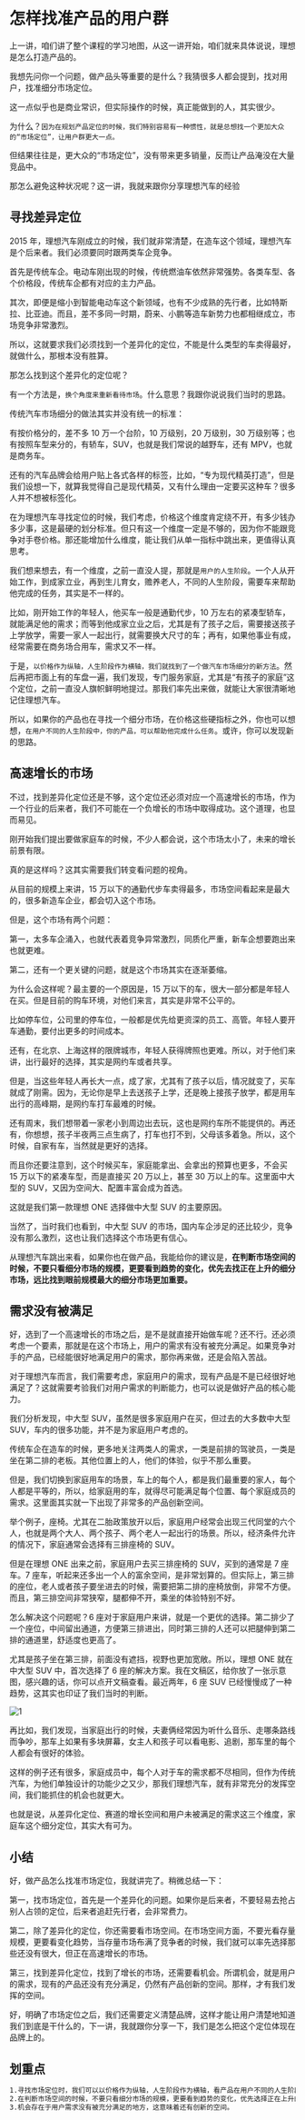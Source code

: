# 怎样找准产品的用户群

上一讲，咱们讲了整个课程的学习地图，从这一讲开始，咱们就来具体说说，理想是怎么打造产品的。

我想先问你一个问题，做产品头等重要的是什么？我猜很多人都会提到，找对用户，找准细分市场定位。

这一点似乎也是商业常识，但实际操作的时候，真正能做到的人，其实很少。

为什么？`因为在规划产品定位的时候，我们特别容易有一种惯性，就是总想找一个更加大众的“市场定位”，让用户群更大一点。`

但结果往往是，更大众的“市场定位”，没有带来更多销量，反而让产品淹没在大量竞品中。

那怎么避免这种状况呢？这一讲，我就来跟你分享理想汽车的经验

## 寻找差异定位

2015 年，理想汽车刚成立的时候，我们就非常清楚，在造车这个领域，理想汽车是个后来者。我们必须要同时跟两类车企竞争。

首先是传统车企。电动车刚出现的时候，传统燃油车依然非常强势。各类车型、各个价格段，传统车企都有对应的主力产品。

其次，即便是缩小到智能电动车这个新领域，也有不少成熟的先行者，比如特斯拉、比亚迪。而且，差不多同一时期，蔚来、小鹏等造车新势力也都相继成立，市场竞争非常激烈。

所以，这就要求我们必须找到一个差异化的定位，不能是什么类型的车卖得最好，就做什么，那根本没有胜算。

那怎么找到这个差异化的定位呢？

有一个方法是，`换个角度来重新看待市场`。什么意思？我跟你说说我们当时的思路。

传统汽车市场细分的做法其实并没有统一的标准：

有按价格分的，差不多 10 万一个台阶，10 万级别，20 万级别，30 万级别等；也有按照车型来分的，有轿车，SUV，也就是我们常说的越野车，还有 MPV，也就是商务车。

还有的汽车品牌会给用户贴上各式各样的标签，比如，“专为现代精英打造”，但是我们设想一下，就算我觉得自己是现代精英，又有什么理由一定要买这种车？很多人并不想被标签化。

在为理想汽车寻找定位的时候，我们考虑，价格这个维度肯定绕不开，有多少钱办多少事，这是最硬的划分标准。但只有这一个维度一定是不够的，因为你不能跟竞争对手卷价格。那还能增加什么维度，能让我们从单一指标中跳出来，更值得认真思考。

我们想来想去，有一个维度，之前一直没人提，那就是`用户的人生阶段`。一个人从开始工作，到成家立业，再到生儿育女，赡养老人，不同的人生阶段，需要车来帮助他完成的任务，其实是不一样的。

比如，刚开始工作的年轻人，他买车一般是通勤代步，10 万左右的紧凑型轿车，就能满足他的需求；而等到他成家立业之后，尤其是有了孩子之后，需要接送孩子上学放学，需要一家人一起出行，就需要换大尺寸的车；再有，如果他事业有成，经常需要在商务场合用车，需求又不一样。

于是，`以价格作为纵轴，人生阶段作为横轴，我们就找到了一个做汽车市场细分的新方法`。然后再把市面上有的车盘一遍，我们发现，专门服务家庭，尤其是“有孩子的家庭”这个定位，之前一直没人旗帜鲜明地提过。那我们率先出来做，就能让大家很清晰地记住理想汽车。

所以，如果你的产品也在寻找一个细分市场，在价格这些硬指标之外，你也可以想想，`在用户不同的人生阶段中，你的产品，可以帮助他完成什么任务`。或许，你可以发现新的思路。

## 高速增长的市场

不过，找到差异化定位还是不够，这个定位还必须对应一个高速增长的市场，作为一个行业的后来者，我们不可能在一个负增长的市场中取得成功。这个道理，也显而易见。

刚开始我们提出要做家庭车的时候，不少人都会说，这个市场太小了，未来的增长前景有限。

真的是这样吗？这其实需要我们转变看问题的视角。

从目前的规模上来讲，15 万以下的通勤代步车卖得最多，市场空间看起来是最大的，很多新造车企业，都会切入这个市场。

但是，这个市场有两个问题：

第一，太多车企涌入，也就代表着竞争异常激烈，同质化严重，新车企想要跑出来也就更难。

第二，还有一个更关键的问题，就是这个市场其实在逐渐萎缩。

为什么会这样呢？最主要的一个原因是，15 万以下的车，很大一部分都是年轻人在买。但是目前的购车环境，对他们来言，其实是非常不公平的。

比如停车位，公司里的停车位，一般都是优先给更资深的员工、高管。年轻人要开车通勤，要付出更多的时间成本。

还有，在北京、上海这样的限牌城市，年轻人获得牌照也更难。所以，对于他们来讲，出行最好的选择，其实是网约车或者共享。

但是，当这些年轻人再长大一点，成了家，尤其有了孩子以后，情况就变了，买车就成了刚需。因为，无论你是早上去送孩子上学，还是晚上接孩子放学，都是用车出行的高峰期，是网约车打车最难的时候。

还有周末，我们想带着一家老小到周边出去玩，这也是网约车所不能提供的。再还有，你想想，孩子半夜两三点生病了，打车也打不到，父母该多着急。所以，这个时候，自家有车，当然就是更好的选择。

而且你还要注意到，这个时候买车，家庭能拿出、会拿出的预算也更多，不会买 15 万以下的紧凑车型，而是直接买 20 万以上，甚至 30 万以上的车。这里面中大型的 SUV，又因为空间大、配置丰富会成为首选。

这就是我们第一款理想 ONE 选择做中大型 SUV 的主要原因。

当然了，当时我们也看到，中大型 SUV 的市场，国内车企涉足的还比较少，竞争没有那么激烈，这也让我们选择这个市场更有信心。

从理想汽车跳出来看，如果你也在做产品，我能给你的建议是，**在判断市场空间的时候，不要只看细分市场的规模，更要看到趋势的变化，优先去找正在上升的细分市场，远比找到眼前规模最大的细分市场更加重要。**

## 需求没有被满足

好，选到了一个高速增长的市场之后，是不是就直接开始做车呢？还不行。还必须考虑一个要素，那就是在这个市场上，用户的需求有没有被充分满足。如果竞争对手的产品，已经能很好地满足用户的需求，那你再来做，还是会陷入苦战。

对于理想汽车而言，我们需要考虑，家庭用户的需求，现有产品是不是已经很好地满足了？这就需要考验我们对用户需求的判断能力，也可以说是做好产品的核心能力。

我们分析发现，中大型 SUV，虽然是很多家庭用户在买，但过去的大多数中大型 SUV，车内的很多功能，并不是为家庭用户考虑的。

传统车企在造车的时候，更多地关注两类人的需求，一类是前排的驾驶员，一类是坐在第二排的老板。其他位置上的人，他们的体验，似乎不那么重要。

但是，我们切换到家庭用车的场景，车上的每个人，都是我们最重要的家人，每个人都是平等的，所以，给家庭用的车，就得尽可能满足每个位置、每个家庭成员的需求。这里面其实就一下出现了非常多的产品创新空间。

举个例子，座椅。尤其在二胎政策放开以后，家庭用户经常会出现三代同堂的六个人，也就是两个大人、两个孩子、两个老人一起出行的场景。所以，经济条件允许的情况下，家庭通常会选择有三排座椅的 SUV。

但是在理想 ONE 出来之前，家庭用户去买三排座椅的 SUV，买到的通常是 7 座车。7 座车，听起来还多出一个人的富余空间，是非常划算的。但实际上，第三排的座位，老人或者孩子要坐进去的时候，需要把第二排的座椅放倒，非常不方便。而且，第三排空间非常狭窄，腿都伸不开，乘坐的体验特别不好。

怎么解决这个问题呢？6 座对于家庭用户来讲，就是一个更优的选择。第二排少了一个座位，中间留出通道，方便第三排进出，同时第三排的人还可以把腿伸到第二排的通道里，舒适度也更高了。

尤其是孩子坐在第三排，前面没有遮挡，视野也更加宽敞。所以，理想 ONE 就在中大型 SUV 中，首次选择了 6 座的解决方案。我在文稿区，给你放了一张示意图，感兴趣的话，你可以点开文稿查看。最近两年，6 座 SUV 已经慢慢成了一种趋势，这其实也印证了我们当时的判断。

![1](https://piccdn2.umiwi.com/uploader/image/ddarticle/2023082019/1817342765151911376/082019.jpeg)

再比如，我们发现，当家庭出行的时候，夫妻俩经常因为听什么音乐、走哪条路线而争吵，那车上如果有多块屏幕，女主人和孩子可以看电影、追剧，那车里的每个人都会有很好的体验。

这样的例子还有很多，家庭成员中，每个人对于车的需求都不尽相同，但作为传统汽车，为他们单独设计的功能少之又少，那我们理想汽车，就有非常充分的发挥空间，我们能抓住的机会也就更大。

也就是说，从差异化定位、赛道的增长空间和用户未被满足的需求这三个维度，家庭车这个细分定位，其实大有可为。

## 小结

好，做产品怎么找准市场定位，我就讲完了。稍微总结一下：

第一，找市场定位，首先是一个差异化的问题。如果你是后来者，不要轻易去抢占别人占领的定位，后来者追赶先行者，会非常费力。

第二，除了差异化的定位，你还需要看市场空间。在市场空间方面，不要光看存量规模，更要看变化趋势，当存量市场布满了竞争者的时候，我们就可以率先选择那些还没有很大，但正在高速增长的市场。

第三，找到差异化定位，找到了增长的市场，还需要看机会。所谓机会，就是用户的需求，现有的产品还没有充分满足，仍然有产品创新的空间。那样，才有我们发挥的空间。

好，明确了市场定位之后，我们还需要定义清楚品牌，这样才能让用户清楚地知道我们到底是干什么的，下一讲，我就跟你分享一下，我们是怎么把这个定位体现在品牌上的。

## 划重点

```html
1.寻找市场定位时，我们可以以价格作为纵轴，人生阶段作为横轴，看产品在用户不同的人生阶段中，可以帮助他完成什么任务。
2.在判断市场空间的时候，不要只看细分市场的规模，更要看到趋势的变化，优先选择正在上升的细分市场。
3.机会存在于用户需求没有被充分满足的地方，这意味着还有创新的空间。
```
